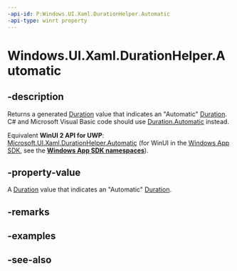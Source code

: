 ```yaml
---
-api-id: P:Windows.UI.Xaml.DurationHelper.Automatic
-api-type: winrt property
---
```


<!-- Property syntax
public Windows.UI.Xaml.Duration Automatic { get; }
-->

# Windows.UI.Xaml.DurationHelper.Automatic

## -description

 Returns a generated [Duration](duration.md) value that indicates an "Automatic" [Duration](duration.md). C# and Microsoft Visual Basic code should use [Duration.Automatic](/dotnet/api/windows.ui.xaml.duration.automatic?view=dotnet-uwp-10.0&preserve-view=true) instead.

Equivalent **WinUI 2 API for UWP**: [Microsoft.UI.Xaml.DurationHelper.Automatic](/windows/winui/api/microsoft.ui.xaml.durationhelper.automatic) (for WinUI in the [Windows App SDK](/windows/apps/windows-app-sdk/), see the **[Windows App SDK namespaces](/windows/windows-app-sdk/api/winrt/)**).

## -property-value

A [Duration](duration.md) value that indicates an "Automatic" [Duration](duration.md).

## -remarks

## -examples

## -see-also
